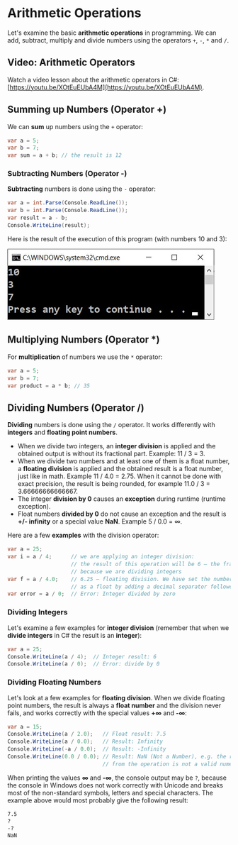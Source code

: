 # Arithmetic Operations

Let's examine the basic **arithmetic operations** in programming. We can add, subtract, multiply and divide numbers using the operators `+`, `-`, `*` and `/`.

## Video: Arithmetic Operators

Watch a video lesson about the arithmetic operators in C\#: [https://youtu.be/XOtEuEUbA4M](https://youtu.be/XOtEuEUbA4M).

## Summing up Numbers \(Operator +\)

We can **sum** up numbers using the `+` operator:

```csharp
var a = 5;
var b = 7;
var sum = a + b; // the result is 12
```

### Subtracting Numbers \(Operator -\)

**Subtracting** numbers is done using the `-` operator:

```csharp
var a = int.Parse(Console.ReadLine());
var b = int.Parse(Console.ReadLine());
var result = a - b;
Console.WriteLine(result);
```

Here is the result of the execution of this program \(with numbers 10 and 3\):

![](/assets/chapter-2-images/00.Subtracting-01.jpg)

## Multiplying Numbers \(Operator \*\)

For **multiplication** of numbers we use the `*` operator:

```csharp
var a = 5;
var b = 7;
var product = a * b; // 35
```

## Dividing Numbers \(Operator /\)

**Dividing** numbers is done using the `/` operator. It works differently with **integers** and **floating point numbers**.

* When we divide two integers, an **integer division** is applied and the obtained output is without its fractional part. Example: 11 / 3 = 3.
* When we divide two numbers and at least one of them is a float number, a **floating division** is applied and the obtained result is a float number, just like in math. Example 11 / 4.0 = 2.75.  When it cannot be done with exact precision, the result is being rounded, for example 11.0 / 3 = 3.66666666666667.
* The integer **division by 0** causes an **exception** during runtime \(runtime exception\).
* Float numbers **divided by 0** do not cause an exception and the result is  **+/- infinity** or a special value  **NaN**. Example 5 / 0.0 = ∞.

Here are a few **examples** with the division operator:

```csharp
var a = 25;
var i = a / 4;      // we are applying an integer division:
                    // the result of this operation will be 6 – the fractional part will be cut, 
                    // because we are dividing integers
var f = a / 4.0;    // 6.25 – floating division. We have set the number 4 to be interpreted 
                    // as a float by adding a decimal separator followed by zero 
var error = a / 0;  // Error: Integer divided by zero
```

### Dividing Integers

Let's examine a few examples for **integer division** \(remember that when we **divide integers** in C\# the result is an **integer**\):

```csharp
var a = 25;
Console.WriteLine(a / 4);  // Integer result: 6
Console.WriteLine(a / 0);  // Error: divide by 0
```

### Dividing Floating Numbers

Let's look at a few examples for **floating division**. When we divide floating point numbers, the result is always a **float number** and the division never fails, and works correctly with the special values **+∞** and **-∞**:

```csharp
var a = 15;
Console.WriteLine(a / 2.0);   // Float result: 7.5
Console.WriteLine(a / 0.0);   // Result: Infinity
Console.WriteLine(-a / 0.0);  // Result: -Infinity
Console.WriteLine(0.0 / 0.0); // Result: NaN (Not a Number), e.g. the result
                              // from the operation is not a valid numeric value
```

When printing the values  **∞** and **-∞**, the console output may be `?`, because the console in Windows does not work correctly with Unicode and breaks most of the non-standard symbols, letters and special characters. The example above would most probably give the following result:

```
7.5
?
-?
NaN
```



